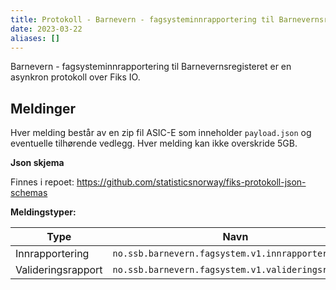 ```yaml
---
title: Protokoll - Barnevern - fagsysteminnrapportering til Barnevernsregisteret
date: 2023-03-22
aliases: []
---
```


Barnevern - fagsysteminnrapportering til Barnevernsregisteret er en asynkron protokoll over Fiks IO.


## Meldinger

Hver melding består av en zip fil ASIC-E som inneholder `payload.json` og eventuelle tilhørende vedlegg.
Hver melding kan ikke overskride 5GB.

**Json skjema**

Finnes i repoet: https://github.com/statisticsnorway/fiks-protokoll-json-schemas

**Meldingstyper:**

| Type                     | Navn                                               |
|--------------------------|----------------------------------------------------|
| Innrapportering          | `no.ssb.barnevern.fagsystem.v1.innrapportering`    |
| Valideringsrapport       | `no.ssb.barnevern.fagsystem.v1.valideringsrapport` |

